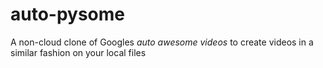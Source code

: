 auto-pysome
===========

A non-cloud clone of Googles *auto awesome videos* to create videos in a similar fashion on your local files
